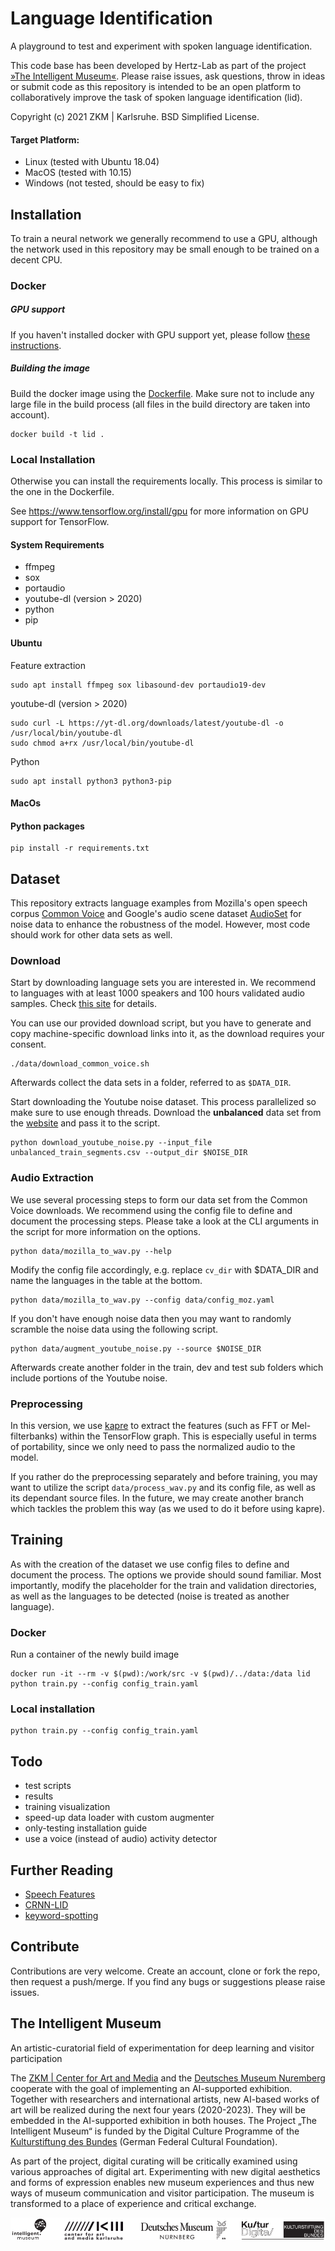 # Language Identification
A playground to test and experiment with spoken language identification. 

This code base has been developed by Hertz-Lab as part of the project [»The Intelligent Museum«](#the-intelligent-museum). 
Please raise issues, ask questions, throw in ideas or submit code as this repository is intended to be an open platform to collaboratively improve the task of spoken language identification (lid).

Copyright (c) 2021 ZKM | Karlsruhe.
BSD Simplified License.

#### Target Platform:
- Linux (tested with Ubuntu 18.04)
- MacOS (tested with 10.15)
- Windows (not tested, should be easy to fix)



## Installation
To train a neural network we generally recommend to use a GPU, although the network used in this repository may be small enough to be trained on a decent CPU.

### Docker 

##### GPU support
If you haven't installed docker with GPU support yet, please follow [these instructions](https://docs.nvidia.com/datacenter/cloud-native/container-toolkit/install-guide.html).

##### Building the image
Build the docker image using the [Dockerfile](Dockerfile). Make sure not to include any large file in the build process (all files in the build directory are taken into account).
```shell
docker build -t lid .
```

### Local Installation
Otherwise you can install the requirements locally. This process is similar to the one in the Dockerfile.

See <https://www.tensorflow.org/install/gpu> for more information on GPU support for TensorFlow.

#### System Requirements
- ffmpeg
- sox
- portaudio
- youtube-dl (version > 2020)
- python
- pip


#### Ubuntu
Feature extraction
``` shell
sudo apt install ffmpeg sox libasound-dev portaudio19-dev
``` 
youtube-dl (version > 2020)
```shell
sudo curl -L https://yt-dl.org/downloads/latest/youtube-dl -o /usr/local/bin/youtube-dl
sudo chmod a+rx /usr/local/bin/youtube-dl
```
Python
``` shell
sudo apt install python3 python3-pip 
```

#### MacOs

#### Python packages
```shell
pip install -r requirements.txt
```


## Dataset
This repository extracts language examples from Mozilla's open speech corpus 
[Common Voice](https://commonvoice.mozilla.org/) and Google's audio scene dataset 
[AudioSet](https://research.google.com/audioset/dataset/index.html) 
for noise data to enhance the robustness of the model. 
However, most code should work for other data sets as well.

### Download
Start by downloading language sets you are interested in. We recommend to languages with at least 1000 speakers and 100 hours validated audio samples. Check [this site](https://commonvoice.mozilla.org/de/languages) for details.

You can use our provided download script, but you have to generate and copy machine-specific download links into it, as the download requires your consent.

```shell
./data/download_common_voice.sh
```
Afterwards collect the data sets in a folder, referred to as `$DATA_DIR`.

Start downloading the Youtube noise dataset. This process parallelized so make sure to use enough threads. Download the __unbalanced__ data set from the [website](https://research.google.com/audioset/download.html) and pass it to the script.
```shell
python download_youtube_noise.py --input_file unbalanced_train_segments.csv --output_dir $NOISE_DIR
```

### Audio Extraction
We use several processing steps to form our data set from the Common Voice downloads. We recommend using the config file to define and document the processing steps. Please take a look at the CLI arguments in the script for more information on the options.
```shell
python data/mozilla_to_wav.py --help
```
Modify the config file accordingly, e.g. replace `cv_dir` with $DATA_DIR and name the languages in the table at the bottom.
```shell
python data/mozilla_to_wav.py --config data/config_moz.yaml
```

If you don't have enough noise data then you may want to randomly scramble the noise data using the following script.
```shell
python data/augment_youtube_noise.py --source $NOISE_DIR
```

Afterwards create another folder in the train, dev and test sub folders which include portions of the Youtube noise.

### Preprocessing
In this version, we use [kapre](https://kapre.readthedocs.io/en/latest/) to extract the features (such as FFT or Mel-filterbanks) within the TensorFlow graph. This is especially useful in terms of portability, since we only need to pass the normalized audio to the model.

If you rather do the preprocessing separately and before training, you may want to utilize the script `data/process_wav.py` and its config file, as well as its dependant source files. In the future, we may create another branch which tackles the problem this way (as we used to do it before using kapre).


## Training
As with the creation of the dataset we use config files to define and document the process. The options we provide should sound familiar. Most importantly, modify the placeholder for the train and validation directories, as well as the languages to be detected (noise is treated as another language).

### Docker 
Run a container of the newly build image
```shell
docker run -it --rm -v $(pwd):/work/src -v $(pwd)/../data:/data lid python train.py --config config_train.yaml
```

### Local installation
```
python train.py --config config_train.yaml
```


## Todo
- test scripts
- results
- training visualization
- speed-up data loader with custom augmenter
- only-testing installation guide
- use a voice (instead of audio) activity detector  


## Further Reading
* [Speech Features](https://haythamfayek.com/2016/04/21/speech-processing-for-machine-learning.html)
* [CRNN-LID](https://github.com/HPI-DeepLearning/crnn-lid)
* [keyword-spotting](https://github.com/douglas125/SpeechCmdRecognition)


## Contribute
Contributions are very welcome.
Create an account, clone or fork the repo, then request a push/merge.
If you find any bugs or suggestions please raise issues.


## The Intelligent Museum
An artistic-curatorial field of experimentation for deep learning and visitor participation

The [ZKM | Center for Art and Media](https://zkm.de/en) and the [Deutsches Museum Nuremberg](https://www.deutsches-museum.de/en/nuernberg/information/) cooperate with the goal of implementing an AI-supported exhibition. Together with researchers and international artists, new AI-based works of art will be realized during the next four years (2020-2023).  They will be embedded in the AI-supported exhibition in both houses. The Project „The Intelligent Museum“ is funded by the Digital Culture Programme of the [Kulturstiftung des Bundes](https://www.kulturstiftung-des-bundes.de/en) (German Federal Cultural Foundation).

As part of the project, digital curating will be critically examined using various approaches of digital art. Experimenting with new digital aesthetics and forms of expression enables new museum experiences and thus new ways of museum communication and visitor participation. The museum is transformed to a place of experience and critical exchange.

![Logo](media/Logo_ZKM_DMN_KSB.png)
